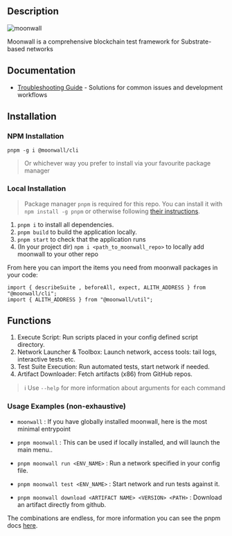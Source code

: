 ## Description
![moonwall](docs/public/moonwall.webp)

Moonwall is a comprehensive blockchain test framework for Substrate-based networks

## Documentation

- [Troubleshooting Guide](TROUBLESHOOTING.md) - Solutions for common issues and development workflows

## Installation

### NPM Installation
```
pnpm -g i @moonwall/cli
```
> Or whichever way you prefer to install via your favourite package manager

### Local Installation

> Package manager `pnpm` is required for this repo. You can install it with `npm install -g pnpm` or otherwise following [their instructions](https://pnpm.io/installation).

1. `pnpm i` to install all dependencies.
2. `pnpm build` to build the application locally.
3. `pnpm start` to check that the application runs
4. (In your project dir) `npm i <path_to_moonwall_repo>` to locally add moonwall to your other repo

From here you can import the items you need from moonwall packages in your code:
```
import { describeSuite , beforeAll, expect, ALITH_ADDRESS } from "@moonwall/cli";
import { ALITH_ADDRESS } from "@moonwall/util";
```

## Functions

1. Execute Script: Run scripts placed in your config defined script directory.
2. Network Launcher & Toolbox: Launch network, access tools: tail logs, interactive tests etc.
3. Test Suite Execution: Run automated tests, start network if needed.
4. Artifact Downloader: Fetch artifacts (x86) from GitHub repos.

> :information_source: Use `--help` for more information about arguments for each command

### Usage Examples (non-exhaustive)

- `moonwall` : If you have globally installed moonwall, here is the most minimal entrypoint

- `pnpm moonwall` : This can be used if locally installed, and will launch the main menu..

- `pnpm moonwall run <ENV_NAME>` : Run a network specified in your config file.

- `pnpm moonwall test <ENV_NAME>` : Start network and run tests against it.

- `pnpm moonwall download <ARTIFACT NAME> <VERSION> <PATH>` : Download an artifact directly from github.


The combinations are endless, for more information you can see the pnpm docs [here](https://pnpm.io/cli/run).
